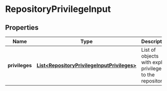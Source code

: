 
# RepositoryPrivilegeInput

## Properties
Name | Type | Description | Notes
------------ | ------------- | ------------- | -------------
**privileges** | [**List&lt;RepositoryPrivilegeInputPrivileges&gt;**](RepositoryPrivilegeInputPrivileges.md) | List of objects with explicit privileges to the repository. | 



